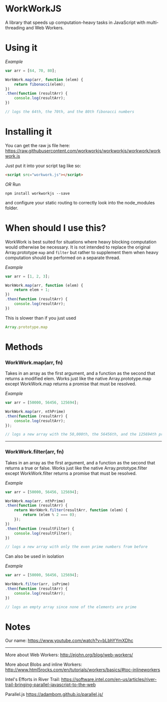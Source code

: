 WorkWorkJS
=========

A library that speeds up computation-heavy tasks in JavaScript with multi-threading and Web Workers.

# Using it 

*Example*
```js
var arr = [64, 70, 80];

WorkWork.map(arr, function (elem) {
    return fibonacci(elem);
})
.then(function (resultArr) {
    console.log(resultArr);
})

// logs the 64th, the 70th, and the 80th fibonacci numbers

```

# Installing it

You can get the raw js file here: https://raw.githubusercontent.com/workworkjs/workworkjs/workwork/workwork.js

Just put it into your script tag like so:

```html
<script src="workwork.js"></script> 
```

*OR* Run 
``` 
npm install workworkjs --save 
``` 
and configure your static routing to correctly look into the node_modules folder. 

# When should I use this?

WorkWork is best suited for situations where heavy blocking computation would otherwise be necessary. It is not intended to replace the original Array.prototype ```map``` and ```filter``` but rather to supplement them when heavy computation should be performed on a separate thread. 

*Example*
```js
var arr = [1, 2, 3];

WorkWork.map(arr, function (elem) {
    return elem + 1;
})
.then(function (resultArr) {
    console.log(resultArr);
})

```
This is slower than if you just used 
```js 
Array.prototype.map 
```

# Methods

### WorkWork.map(arr, fn)

Takes in an array as the first argument, and a function as the second that returns a modified elem. 
Works just like the native Array.prototype.map except WorkWork.map returns a promise that must be resolved. 

*Example*
```js
var arr = [50000, 56456, 125694];

WorkWork.map(arr, nthPrime)
.then(function (resultArr) {
    console.log(resultArr);
});

// logs a new array with the 50,000th, the 56456th, and the 125694th prime numbers
```
******
### WorkWork.filter(arr, fn)

Takes in an array as the first argument, and a function as the second that returns a true or false. 
Works just like the native Array.prototype.filter except WorkWork.filter returns a promise that must be resolved. 

*Example* 
```js
var arr = [50000, 56456, 125694];

WorkWork.map(arr, nthPrime)
.then(function (resultArr) {
    return WorkWork.filter(resultArr, function (elem) {
        return (elem % 2 === 0);
    });
})
.then(function (resultFilter) {
    console.log(resultFilter);
})

// logs a new array with only the even prime numbers from before
```

Can also be used in isolation

*Example* 
```js
var arr = [50000, 56456, 125694];

WorkWork.filter(arr, isPrime)
.then(function (resultArr) {
    console.log(resultArr);
})

// logs an empty array since none of the elements are prime
```

# Notes
Our name: https://www.youtube.com/watch?v=bLbhYYmXDhc
******

More about Web Workers: http://ejohn.org/blog/web-workers/

More about Blobs and inline Workers: http://www.html5rocks.com/en/tutorials/workers/basics/#toc-inlineworkers

Intel's Efforts in River Trail: https://software.intel.com/en-us/articles/river-trail-bringing-parallel-javascript-to-the-web

Parallel.js https://adambom.github.io/parallel.js/
